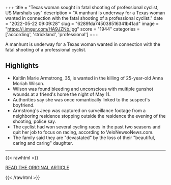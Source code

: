 +++
title = "Texas woman sought in fatal shooting of professional cyclist, US Marshals say"
description = "A manhunt is underway for a Texas woman wanted in connection with the fatal shooting of a professional cyclist."
date = "2022-05-22 09:09:28"
slug = "6289fda745038516341b41ad"
image = "https://i.imgur.com/HA9JZNb.jpg"
score = "1944"
categories = ['according', 'strickland', 'professional']
+++

A manhunt is underway for a Texas woman wanted in connection with the fatal shooting of a professional cyclist.

## Highlights

- Kaitlin Marie Armstrong, 35, is wanted in the killing of 25-year-old Anna Moriah Wilson.
- Wilson was found bleeding and unconscious with multiple gunshot wounds at a friend's home the night of May 11.
- Authorities say she was once romantically linked to the suspect's boyfriend.
- Armstrong's Jeep was captured on surveillance footage from a neighboring residence stopping outside the residence the evening of the shooting, police say.
- The cyclist had won several cycling races in the past two seasons and quit her job to focus on racing, according to VeloNewsoNews.com.
- The family said they are "devastated" by the loss of their "beautiful, caring and caring" daughter.

---

{{< rawhtml >}}
  <p class="article-category">
    <a target="_blank" href="https://abcnews.go.com/US/texas-woman-sought-fatal-shooting-professional-cyclist-us/story?id=84883366">READ THE ORIGINAL ARTICLE</a>
  </p>
{{< /rawhtml >}}
